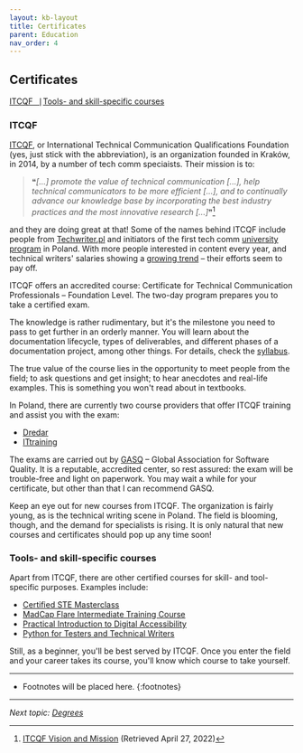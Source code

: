 ```yaml
---
layout: kb-layout
title: Certificates
parent: Education
nav_order: 4
---
```


## Certificates

[ITCQF⎹](#itcqf) [Tools- and skill-specific courses](#tools--and-skill-specific-courses)

### ITCQF

[ITCQF](https://itcqf.org/), or International Technical Communication Qualifications Foundation (yes, just stick with the abbreviation), is an organization founded in Kraków, in 2014, by a number of tech comm speciaists. Their mission is to:  

> ❝*[...] promote the value of technical communication [...], help technical communicators to be more efficient [...], and to continually advance our knowledge base by incorporating the best industry practices and the most innovative research [...]*❞[^1] 

and they are doing great at that! Some of the names behind ITCQF include people from [Techwriter.pl](http://techwriter.pl/) and initiators of the first tech comm [university program](../5-degrees/index.md/#technical-communication-at-university) in Poland. With more people interested in content every year, and technical writers' salaries showing a [growing trend](http://techwriter.pl/wyniki-badania-plac-w-komunikacji-technicznej-2021/) – their efforts seem to pay off.  

ITCQF offers an accredited course: Certificate for Technical Communication Professionals – Foundation Level. The two-day program prepares you to take a certified exam.  

The knowledge is rather rudimentary, but it's the milestone you need to pass to get further in an orderly manner. You will learn about the documentation lifecycle, types of deliverables, and different phases of a documentation project, among other things. For details, check the [syllabus](https://itcqf.org/wp-content/uploads/2020/06/ITCQF_Syllabus_v2_0Jun2020.pdf).  

The true value of the course lies in the opportunity to meet people from the field; to ask questions and get insight; to hear anecdotes and real-life examples. This is something you won't read about in textbooks.  

In Poland, there are currently two course providers that offer ITCQF training and assist you with the exam:  

* [Dredar](https://dredar.com/services/training/itcqf-foundation)
* [ITtraining](http://edu.ittraining.pl/szkolenie/ITCQF_Poziom_Podstawowy)

The exams are carried out by [GASQ](https://www.gasq.org/en/certification/itcqf.html) – Global Association for Software Quality. It is a reputable, accredited center, so rest assured: the exam will be trouble-free and light on paperwork. You may wait a while for your certificate, but other than that I can recommend GASQ.  

Keep an eye out for new courses from ITCQF. The organization is fairly young, as is the technical writing scene in Poland. The field is blooming, though, and the demand for specialists is rising. It is only natural that new courses and certificates should pop up any time soon!  

### Tools- and skill-specific courses

Apart from ITCQF, there are other certified courses for skill- and tool-specific purposes. Examples include:

* [Certified STE Masterclass](https://www.shufrans-techdocs.com/event/europe-online-certified-ste-masterclass/)  
* [MadCap Flare Intermediate Training Course](https://www.madcapsoftware.com/services/paid-training/flare-intermediate-training/#content)
* [Practical Introduction to Digital Accessibility](https://dredar.com/services/trainings-and-workshops/practical-introduction-to-digital-accessibility)
* [Python for Testers and Technical Writers](https://dredar.com/services/trainings-and-workshops/python-for-testers-and-technical-writers)

Still, as a beginner, you'll be best served by ITCQF. Once you enter the field and your career takes its course, you'll know which course to take yourself.  

[^1]: [ITCQF Vision and Mission](https://itcqf.org/vision_and_mission/) (Retrieved April 27, 2022)

---

* Footnotes will be placed here.
{:footnotes}  

---

*Next topic: [Degrees](../5-degrees/)*